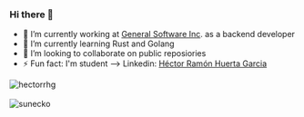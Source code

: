 ### Hi there 👋

- 🔭 I’m currently working at [General Software Inc](https://generalsoftwareinc.com/). as a backend developer
- 🌱 I’m currently learning Rust and Golang
- 👯 I’m looking to collaborate on public reposiories
- ⚡ Fun fact: I'm student
--> Linkedin: [Héctor Ramón Huerta Garcia](https://www.linkedin.com/in/h%C3%A9ctor-huerta-garcia-a731a6250/)

<div>
  <img align="center" src="https://github-readme-stats.vercel.app/api?username=hectorrhg&show_icons=true&theme=dark" alt="hectorrhg" />
<div/>
<br />
  
<div>
  <img align="center" src="https://github-readme-stats.vercel.app/api/top-langs/?username=hectorrhg&layout=compact&hide=html&theme=dark" alt="sunecko" />
<div/>
<br />
